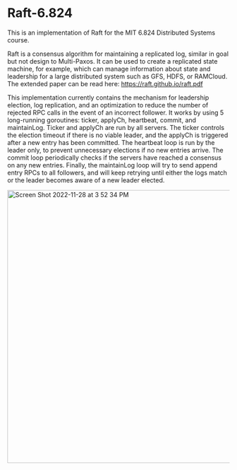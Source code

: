 # Raft-6.824
This is an implementation of Raft for the MIT 6.824 Distributed Systems course. 

Raft is a consensus algorithm for maintaining a replicated log, similar in goal but not design to Multi-Paxos. It can be used to create a replicated state machine, for example, which can manage information about state and leadership for a large distributed system such as GFS, HDFS, or RAMCloud. The extended paper can be read here: https://raft.github.io/raft.pdf

This implementation currently contains the mechanism for leadership election, log replication, and an optimization to reduce the number of rejected RPC calls in the event of an incorrect follower. It works by using 5 long-running goroutines: ticker, applyCh, heartbeat, commit, and maintainLog. Ticker and applyCh are run by all servers. The ticker controls the election timeout if there is no viable leader, and the applyCh is triggered after a new entry has been committed. The heartbeat loop is run by the leader only, to prevent unnecessary elections if no new entries arrive. The commit loop periodically checks if the servers have reached a consensus on any new entries. Finally, the maintainLog loop will try to send append entry RPCs to all followers, and will keep retrying until either the logs match or the leader becomes aware of a new leader elected. 

<img width="618" alt="Screen Shot 2022-11-28 at 3 52 34 PM" src="https://user-images.githubusercontent.com/39568393/204378575-ae7b698d-9e8c-4df8-8c64-68b5f5886288.png">


